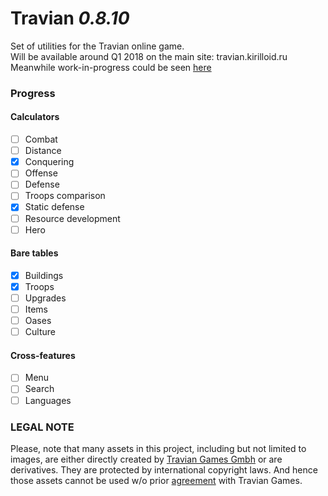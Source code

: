 # Travian _0.8.10_
Set of utilities for the Travian online game.<br>
Will be available around Q1 2018 on the main site: travian.kirilloid.ru<br>
Meanwhile work-in-progress could be seen [here](http://kirilloid.ru/travian2/)

### Progress

#### Calculators
- [ ] Combat
- [ ] Distance
- [x] Conquering
- [ ] Offense
- [ ] Defense
- [ ] Troops comparison
- [x] Static defense
- [ ] Resource development
- [ ] Hero

#### Bare tables
- [x] Buildings
- [x] Troops
- [ ] Upgrades
- [ ] Items
- [ ] Oases
- [ ] Culture

#### Cross-features
- [ ] Menu
- [ ] Search
- [ ] Languages

### LEGAL NOTE
Please, note that many assets in this project, including but not limited to images, are either directly created by [Travian Games Gmbh](http://www.traviangames.com/) or are derivatives. They are protected by international copyright laws.
And hence those assets cannot be used w/o prior [agreement](http://www.traviangames.com/contact/) with Travian Games.
